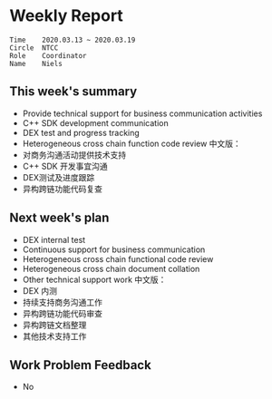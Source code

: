 # Weekly Report 
```
Time	2020.03.13 ~ 2020.03.19
Circle	NTCC
Role	Coordinator
Name	Niels
```
## This week's summary 
- Provide technical support for business communication activities
- C++ SDK development communication
- DEX test and progress tracking
- Heterogeneous cross chain function code review
中文版：
- 对商务沟通活动提供技术支持
- C++ SDK 开发事宜沟通
- DEX测试及进度跟踪
- 异构跨链功能代码复查

## Next week's plan
- DEX internal test
- Continuous support for business communication
- Heterogeneous cross chain functional code review
- Heterogeneous cross chain document collation
- Other technical support work
中文版：
- DEX 内测
- 持续支持商务沟通工作
- 异构跨链功能代码审查
- 异构跨链文档整理
- 其他技术支持工作
## Work Problem Feedback
- No

